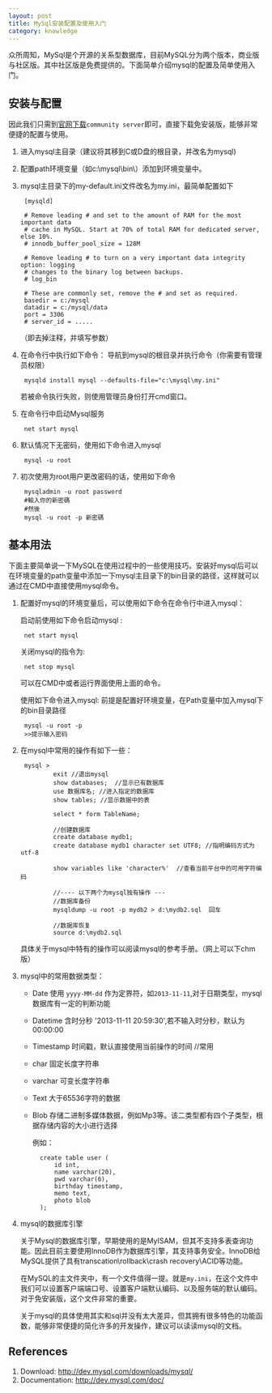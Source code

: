```yaml
---
layout: post
title: MySql安装配置及使用入门
category: knowledge
---
```


众所周知，MySql是个开源的关系型数据库，目前MySQL分为两个版本，商业版与社区版。其中社区版是免费提供的。下面简单介绍mysql的配置及简单使用入门。
<!--more-->

## 安装与配置

因此我们只需到[官网下载](http://dev.mysql.com/downloads/mysql/)`community server`即可，直接下载免安装版，能够非常便捷的配置与使用。

1. 进入mysql主目录（建议将其移到C或D盘的根目录，并改名为mysql)

2. 配置path环境变量（如c:\mysql\bin\）添加到环境变量中。

3. mysql主目录下的my-default.ini文件改名为my.ini，最简单配置如下

		[mysqld]
	
		# Remove leading # and set to the amount of RAM for the most important data
		# cache in MySQL. Start at 70% of total RAM for dedicated server, else 10%.
		# innodb_buffer_pool_size = 128M
		
		# Remove leading # to turn on a very important data integrity option: logging
		# changes to the binary log between backups.
		# log_bin
		
		# These are commonly set, remove the # and set as required.
		basedir = c:/mysql
		datadir = c:/mysql/data
		port = 3306
		# server_id = .....

	（即去掉注释，并填写参数）

4. 在命令行中执行如下命令： 导航到mysql的根目录并执行命令（你需要有管理员权限）

		mysqld install mysql --defaults-file="c:\mysql\my.ini"

	若被命令执行失败，则使用管理员身份打开cmd窗口。

5. 在命令行中启动Mysql服务

		net start mysql

6. 默认情况下无密码，使用如下命令进入mysql

		mysql -u root


7. 初次使用为root用户更改密码的话，使用如下命令

		mysqladmin -u root password
		#輸入你的新密碼
		#然後
		mysql -u root -p 新密碼

## 基本用法

下面主要简单说一下MySQL在使用过程中的一些使用技巧。安装好mysql后可以在环境变量的path变量中添加一下mysql主目录下的bin目录的路径，这样就可以通过在CMD中直接使用mysql命令。

1. 配置好mysql的环境变量后，可以使用如下命令在命令行中进入mysql：

	启动前使用如下命令启动mysql : 
	
		net start mysql

	关闭mysql的指令为: 
	
		net stop mysql

	可以在CMD中或者运行界面使用上面的命令。

	使用如下命令进入mysql:
	前提是配置好环境变量，在Path变量中加入mysql下的bin目录路径

		mysql -u root -p
		>>提示输入密码

2. 在mysql中常用的操作有如下一些：
	
		mysql >
				exit //退出mysql
				show databases;  //显示已有数据库
				use 数据库名; //进入指定的数据库
				show tables; //显示数据中的表
						
				select * form TableName;
						
				//创建数据库	
				create database mydb1;
				create database mydb1 character set UTF8; //指明编码方式为utf-8
								
				show variables like 'character%'  //查看当前平台中的可用字符编码
					
				//---- 以下两个为mysql独有操作 ---
				//数据库备份
				mysqldump -u root -p mydb2 > d:\mydb2.sql  回车
						
				//数据库恢复
				source d:\mydb2.sql

	具体关于mysql中特有的操作可以阅读mysql的参考手册。（网上可以下chm版）

3. mysql中的常用数据类型：

	- Date  使用 `yyyy-MM-dd` 作为定界符，如`2013-11-11`,对于日期类型，mysql数据库有一定的判断功能
	- Datetime  含时分秒 '2013-11-11 20:59:30',若不输入时分秒，默认为 00:00:00
	- Timestamp 时间戳，默认直接使用当前操作的时间  //常用
	- char 固定长度字符串
	- varchar 可变长度字符串
	- Text  大于65536字符的数据
	- Blob  存储二进制多媒体数据，例如Mp3等。该二类型都有四个子类型，根据存储内容的大小进行选择
	
		例如：
	
			create table user (
				id int,
				name varchar(20),
				pwd varchar(6),
				birthday timestamp,
				memo text,
				photo blob
			);

4. mysql的数据库引擎

	关于Mysql的数据库引擎，早期使用的是MyISAM，但其不支持多表查询功能。因此目前主要使用InnoDB作为数据库引擎，其支持事务安全。InnoDB给MySQL提供了具有transcation\rollback\crash recovery\ACID等功能。
	
	在MySQL的主文件夹中，有一个文件值得一提。就是`my.ini`，在这个文件中我们可以设置客户端端口号、设置客户端默认编码、以及服务端的默认编码。对于免安装版，这个文件非常的重要。
	
	关于mysql的具体使用其实和sql并没有太大差异，但其拥有很多特色的功能函数，能够非常便捷的简化许多的开发操作，建议可以读读mysql的文档。

## References

1. Download: http://dev.mysql.com/downloads/mysql/
2. Documentation: http://dev.mysql.com/doc/